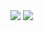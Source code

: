<div>
    <img src="https://res.cloudinary.com/dwu65dhp2/image/upload/v1627473265/makeMBTItest/home-beforelogin_v6kdbs.png">
    <img src="https://res.cloudinary.com/dwu65dhp2/image/upload/v1627473265/makeMBTItest/home-afterlogin_ugzid1.png">
</div>
